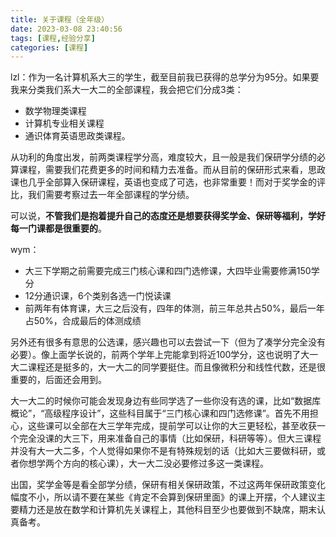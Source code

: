 ```yaml
---
title: 关于课程（全年级）
date: 2023-03-08 23:40:56
tags: [课程,经验分享]
categories: [课程]
---
```



lzl：作为一名计算机系大三的学生，截至目前我已获得的总学分为95分。如果要我来分类我们系大一大二的全部课程，我会把它们分成3类：

* 数学物理类课程
* 计算机专业相关课程
* 通识体育英语思政类课程。
<!-- more -->
从功利的角度出发，前两类课程学分高，难度较大，且一般是我们保研学分绩的必算课程，需要我们花费更多的时间和精力去准备。而从目前的保研形式来看，思政课也几乎全部算入保研课程，英语也变成了可选，也非常重要！而对于奖学金的评比，我们需要考察过去一年全部课程的学分绩。

可以说，**不管我们是抱着提升自己的态度还是想要获得奖学金、保研等福利，学好每一门课都是很重要的**。

wym：
- 大三下学期之前需要完成三门核心课和四门选修课，大四毕业需要修满150学分
- 12分通识课，6个类别各选一门悦读课
- 前两年有体育课，大三之后没有，四年的体测，前三年总共占50%，最后一年占50%，合成最后的体测成绩

另外还有很多有意思的公选课，感兴趣也可以去尝试一下（但为了凑学分完全没有必要）。像上面学长说的，前两个学年上完能拿到将近100学分，这也说明了大一大二课程还是挺多的，大一大二的同学要挺住。而且像微积分和线性代数，还是很重要的，后面还会用到。

大一大二的时候你可能会发现身边有些同学选了一些你没有选的课，比如“数据库概论”，“高级程序设计”，这些科目属于“三门核心课和四门选修课”。首先不用担心，这些课可以全部在大三学年完成，提前学可以让你的大三更轻松，甚至收获一个完全没课的大三下，用来准备自己的事情（比如保研，科研等等）。但大三课程并没有大一大二多，个人觉得如果你不是有特殊规划的话（比如大三要做科研，或者你想学两个方向的核心课），大一大二没必要修过多这一类课程。

出国，奖学金等是看全部学分绩，保研有相关保研政策，不过这两年保研政策变化幅度不小，所以请不要在某些《肯定不会算到保研里面》的课上开摆，个人建议主要精力还是放在数学和计算机先关课程上，其他科目至少也要做到不缺席，期末认真备考。